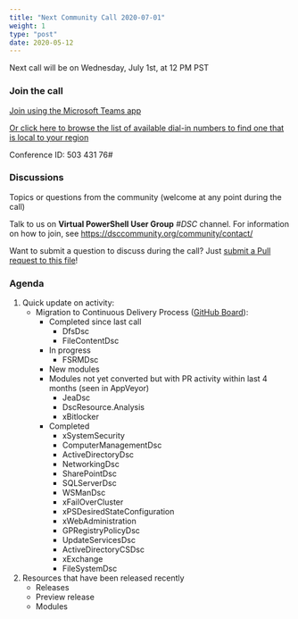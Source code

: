 ```yaml
---
title: "Next Community Call 2020-07-01"
weight: 1
type: "post"
date: 2020-05-12
---
```


Next call will be on Wednesday, July 1st, at 12 PM PST

### Join the call

[Join using the Microsoft Teams app](https://teams.microsoft.com/l/meetup-join/19%3ameeting_OTc2YThjZGQtNWE4Yi00NDQyLTk5NTktYWIwYjdhMGZjNDRl%40thread.v2/0?context=%7b%22Tid%22%3a%2272f988bf-86f1-41af-91ab-2d7cd011db47%22%2c%22Oid%22%3a%222fd83437-7fe6-4ee4-a109-828a19cb7bff%22%7d)

[Or click here to browse the list of available dial-in numbers to find one that is local to your region](https://dialin.teams.microsoft.com/8551f4c1-bea3-441a-8738-69aa517a91c5?id=50343176)

Conference ID:
503 431 76#

### Discussions

Topics or questions from the community (welcome at any point during the call)

Talk to us on **Virtual PowerShell User Group** _#DSC_ channel.
For information on how to join, see https://dsccommunity.org/community/contact/

Want to submit a question to discuss during the call? Just [submit a Pull request to this file](https://github.com/dsccommunity/dsccommunity.org/edit/master/content/community_calls/next_call.en.md)!

### Agenda

1. Quick update on activity:
   - Migration to Continuous Delivery Process ([GitHub Board](https://github.com/orgs/dsccommunity/projects/1)):
     - Completed since last call
       - DfsDsc
       - FileContentDsc
     - In progress
       - FSRMDsc
     - New modules
     - Modules not yet converted but with PR activity within last 4 months
       (seen in AppVeyor)
       - JeaDsc
       - DscResource.Analysis
       - xBitlocker
     - Completed
       - xSystemSecurity
       - ComputerManagementDsc
       - ActiveDirectoryDsc
       - NetworkingDsc
       - SharePointDsc
       - SQLServerDsc
       - WSManDsc
       - xFailOverCluster
       - xPSDesiredStateConfiguration
       - xWebAdministration
       - GPRegistryPolicyDsc
       - UpdateServicesDsc
       - ActiveDirectoryCSDsc
       - xExchange
       - FileSystemDsc
1. Resources that have been released recently
   - Releases
   - Preview release
   - Modules
